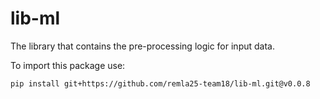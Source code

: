 # lib-ml

The library that contains the pre-processing logic for input data.

To import this package use:
  ```bash
  pip install git+https://github.com/remla25-team18/lib-ml.git@v0.0.8
  ```
